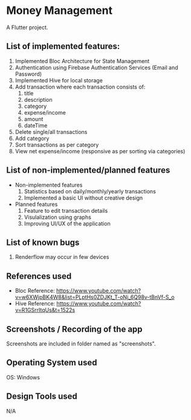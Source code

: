 # Money Management 

A Flutter project.

## List of implemented features:
1. Implemented Bloc Architecture for State Management
2. Authentication using Firebase Authentication Services (Email and Password)
3. Implemented Hive for local storage
4. Add transaction where each transaction consists of:
    1. title
    2. description
    3. category
    4. expense/income
    5. amount
    6. dateTime
5. Delete single/all transactions
6. Add category
7. Sort transactions as per category
8. View net expense/income (responsive as per sorting via categories)

## List of non-implemented/planned features
* Non-implemented features
    1. Statistics based on daily/monthly/yearly transactions
    2. Implemented a basic UI without creative design
* Planned features
    1. Feature to edit transaction details
    2. Visulalization using graphs
    3. Improving UI/UX of the application

## List of known bugs
1. Renderflow may occur in few devices


## References used
* Bloc Reference: https://www.youtube.com/watch?v=w6XWjpBK4W8&list=PLptHs0ZDJKt_T-oNj_6Q98v-tBnVf-S_o
* Hive Reference: https://www.youtube.com/watch?v=R1GSrrItqUs&t=1522s

## Screenshots / Recording of the app
Screenshots are included in folder named as "screenshots".

## Operating System used
OS: Windows

## Design Tools used
N/A
 
 
